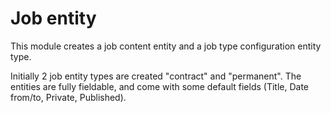 Job entity
=

This module creates a job content entity and a job type configuration entity type.

Initially 2 job entity types are created "contract" and "permanent".  The entities are fully fieldable, and come with some default fields (Title, Date from/to, Private, Published).
